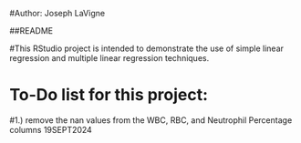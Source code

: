 #Author: Joseph LaVigne

##README


#This RStudio project is intended to demonstrate the use of simple linear regression and multiple linear regression techniques. 


# To-Do list for this project: 
#1.) remove the nan values from the WBC, RBC, and Neutrophil Percentage columns 19SEPT2024

